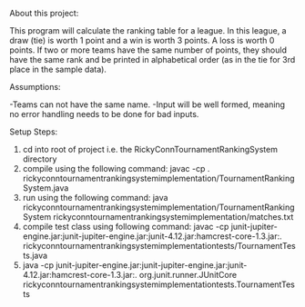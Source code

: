 About this project:

This program will calculate the ranking table for a league. In this league, a draw (tie) is worth 1 point and a win is worth 3 points. A loss is worth 0 points. 
If two or more teams have the same number of points, they should have the same rank and be printed in alphabetical order (as in the tie for 3rd place in the sample data).


Assumptions:

-Teams can not have the same name.
-Input will be well formed, meaning no error handling needs to be done for bad inputs.


Setup Steps:

1. cd into root of project i.e. the RickyConnTournamentRankingSystem directory
2. compile using the following command: javac -cp . rickyconntournamentrankingsystemimplementation/TournamentRankingSystem.java
3. run using the following command: java rickyconntournamentrankingsystemimplementation/TournamentRankingSystem rickyconntournamentrankingsystemimplementation/matches.txt
4. compile test class using following command: javac -cp junit-jupiter-engine.jar:junit-jupiter-engine.jar:junit-4.12.jar:hamcrest-core-1.3.jar:. rickyconntournamentrankingsystemimplementationtests/TournamentTests.java
5. java -cp junit-jupiter-engine.jar:junit-jupiter-engine.jar:junit-4.12.jar:hamcrest-core-1.3.jar:. org.junit.runner.JUnitCore rickyconntournamentrankingsystemimplementationtests.TournamentTests